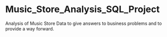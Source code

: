 # Music_Store_Analysis_SQL_Project
Analysis of Music Store Data to give answers to business problems and to provide a way forward.
